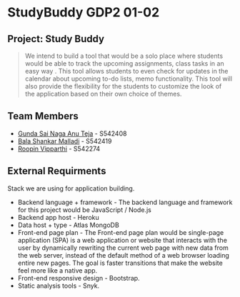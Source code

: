 # StudyBuddy GDP2 01-02 

## Project: Study Buddy

> We intend to build a tool that would be a solo place where students would be able to track the upcoming assignments, class tasks in an easy way . This tool allows students to even check for updates in the calendar about upcoming to-do lists, memo functionality. This tool will also provide the flexibility for the students to customize the look of the application based on their own choice of themes.

## Team Members

 * [Gunda Sai Naga Anu Teja](https://github.com/GUNDAANUTEJ) - S542408
 * [Bala Shankar Malladi](https://github.com/balumalladi) - S542419
 * [Roopin Vipparthi](https://github.com/RoopinVipparthi) - S542274

## External Requirments

Stack we are using for application building.
* Backend language + framework - The backend language and framework for this project would be JavaScript / Node.js
* Backend app host - Heroku
* Data host + type - Atlas MongoDB
* Front-end page plan - The Front-end page plan would be single-page application (SPA) is a web application or website that interacts with the user by dynamically rewriting the current web page with new data from the web server, instead of the default method of a web browser loading entire new pages. The goal is faster transitions that make the website feel more like a native app.
* Front-end responsive design - Bootstrap.
* Static analysis tools - Snyk.
